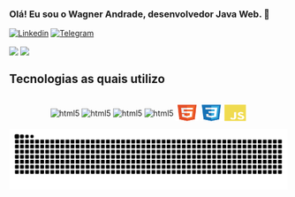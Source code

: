 ### Olá! Eu sou o Wagner Andrade, desenvolvedor Java Web. 👋

[![Linkedin](https://img.shields.io/badge/LinkedIn-0077B5?style=for-the-badge&logo=linkedin&logoColor=white)](https://www.linkedin.com/in/wagner-andrade-876b6460/)
[![Telegram](https://img.shields.io/badge/Telegram-2CA5E0?style=for-the-badge&logo=telegram&logoColor=white)](https://t.me/wagnerDev)

<div>
<img height="180em"  align="center" src="https://github-readme-stats.vercel.app/api/top-langs/?username=wagnerdf&layout=compact&langs_count=7&theme=react" />

 <img height="180em"  align="center" src="https://github-readme-stats.vercel.app/api/top-langs/?username=wagnerdf&layout=compact&langs_count=7&theme=react" />
</div>
  
## Tecnologias as quais utilizo

<div style="display: inline_block" align="center"><br/>
<img align="center" alt="html5" src="https://img.shields.io/badge/Java-ED8B00?style=for-the-badge&logo=java&logoColor=white"/>
  <img align="center" alt="html5" src="https://img.shields.io/badge/Spring-6DB33F?style=for-the-badge&logo=spring&logoColor=white"/>
  <img align="center" alt="html5" src="https://img.shields.io/badge/Bootstrap-563D7C?style=for-the-badge&logo=bootstrap&logoColor=white"/>
  <img align="center" alt="html5" src="https://img.shields.io/badge/PostgreSQL-316192?style=for-the-badge&logo=postgresql&logoColor=white"/>
  <img align="center" alt="HTML" height="30" width="40" src="https://raw.githubusercontent.com/devicons/devicon/master/icons/html5/html5-original.svg">
  <img align="center" alt="CSS" height="30" width="40" src="https://raw.githubusercontent.com/devicons/devicon/master/icons/css3/css3-original.svg">
  <img align="center" alt="Rafa-Js" height="30" width="40" src="https://raw.githubusercontent.com/devicons/devicon/master/icons/javascript/javascript-plain.svg">
  
  ![Snake animation](https://github.com/wagnerdf/wagnerdf/blob/output/github-contribution-grid-snake.svg)
  
</div>

 

